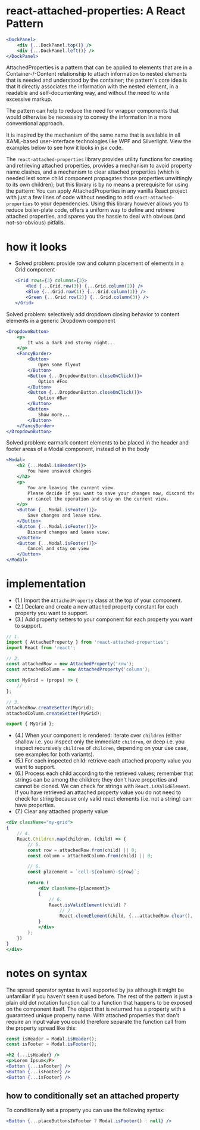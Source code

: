 # react-attached-properties: A React Pattern

```jsx
<DockPanel>
    <div {...DockPanel.top()} />
    <div {...DockPanel.left()} />
</DockPanel>
```

AttachedProperties is a pattern that can be applied to elements that are in a Container-/-Content relationship to attach information to nested elements that is needed and understood by the container; the pattern's core idea is that it directly associates the information with the nested element, in a readable and self-documenting way, and without the need to write excessive markup.

The pattern can help to reduce the need for wrapper components that would otherwise be necessairy to convey the information in a more conventional approach.

It is inspired by the mechanism of the same name that is available in all XAML-based user-interface technologies like WPF and Silverlight.
View the examples below to see how it looks in jsx code.

The `react-attached-properties` library provides utility functions for creating and retrieving attached properties, provides a mechanism to avoid property name clashes, and a mechanism to clear attached properties (which is needed lest some child component propagates those properties unwittingly to its own children); but this library is by no means a prerequisite for using the pattern: You can apply AttachedProperties in any vanilla React project with just a few lines of code without needing to add `react-attached-properties` to your dependencies. Using this library however allows you to reduce boiler-plate code, offers a uniform way to define and retrieve attached properties, and spares you the hassle to deal with obvious (and not-so-obvious) pitfalls.

# how it looks

- Solved problem: provide row and column placement of elements in a Grid component
    ```jsx
    <Grid rows={3} columns={3}>
        <Red {...Grid.row(3)} {...Grid.column(2)} />
        <Blue {...Grid.row(1)} {...Grid.column(1)} />
        <Green {...Grid.row(2)} {...Grid.column(3)} />
    </Grid>
    ```

Solved problem: selectively add dropdown closing behavior to content elements in a generic Dropdown component
```jsx
<DropdownButton>
    <p>
        It was a dark and stormy night...
    </p>
    <FancyBorder>
        <Button>
            Open some flyout
        </Button>
        <Button {...DropdownButton.closeOnClick()}>
            Option #Foo
        </Button>
        <Button {...DropdownButton.closeOnClick()}>
            Option #Bar
        </Button>
        <Button>
            Show more...
        </Button>
    </FancyBorder>
</DropdownButton>
```

Solved problem: earmark content elements to be placed in the header and footer areas of a Modal component, instead of in the body
```jsx
<Modal>
    <h2 {...Modal.isHeader()}>
        You have unsaved changes
    </h2>
    <p>
        You are leaving the current view.
        Please decide if you want to save your changes now, discard them,
        or cancel the operation and stay on the current view.
    </p>
    <Button {...Modal.isFooter()}>
        Save changes and leave view.
    </Button>
    <Button {...Modal.isFooter()}>
        Discard changes and leave view.
    </Button>
    <Button {...Modal.isFooter()}>
        Cancel and stay on view
    </Button>
</Modal>
```

# implementation

- (1.) Import the `AttachedProperty` class at the top of your component.
- (2.) Declare and create a new attached property constant for each property you want to support.
- (3.) Add property setters to your component for each property you want to support.
```jsx
// 1.
import { AttachedProperty } from 'react-attached-properties';
import React from 'react';

// 2.
const attachedRow = new AttachedProperty('row');
const attachedColumn = new AttachedProperty('column');

const MyGrid = (props) => {
    // ...
};

// 3.
attachedRow.createSetter(MyGrid);
attachedColumn.createSetter(MyGrid);

export { MyGrid };
```

- (4.) When your component is rendered: iterate over `children` (either shallow i.e. you inspect only the immediate `children`, or deep i.e. you inspect recursively `children` of `children`, depending on your use case, see examples for both variants).
- (5.) For each inspected child: retrieve each attached property value you want to support.
- (6.) Process each child according to the retrieved values; remember that strings can be among the children; they don't have properties and cannot be cloned. We can check for strings with `React.isValidElement`. If you have retrieved an attached property value you do not need to check for string because only valid react elements (i.e. not a string) can have properties.
- (7.) Clear any attached property value
```jsx
<div className="my-grid">
{
    // 4.
    React.Children.map(children, (child) => {
        // 5.
        const row = attachedRow.from(child) || 0;
        const column = attachedColumn.from(child) || 0;

        // 6.
        const placement = `cell-${column}-${row}`;

        return (
            <div className={placement}>
            {
                // 6.
                React.isValidElement(child) ?
                    // 7.
                    React.cloneElement(child, {...attachedRow.clear(), ...attachedColumn.clear()}) : child
            }
            </div>
        );
    })
}
</div>
```

# notes on syntax

The spread operator syntax is well supported by jsx although it might be unfamiliar if you haven't seen it used before.
The rest of the pattern is just a plain old dot notation function call to a function that happens to be exposed on the component itself. The object that is returned has a property with a guaranteed unique property name.
With attached properties that don't require an input value you could therefore separate the function call from the property spread like this:
```jsx
const isHeader = Modal.isHeader();
const isFooter = Modal.isFooter();

<h2 {...isHeader} />
<p>Lorem Ipsum</P>
<Button {...isFooter} />
<Button {...isFooter} />
<Button {...isFooter} />
```

## how to conditionally set an attached property

To conditionally set a property you can use the following syntax:
```jsx
<Button {...placeButtonsInFooter ? Modal.isFooter() : null} />
```
